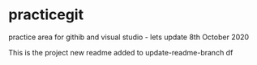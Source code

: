 # practicegit
practice area for githib and visual studio - lets update 8th October 2020

This is the project new readme  added to update-readme-branch df